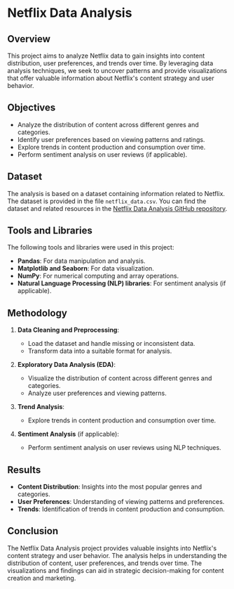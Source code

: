 # Netflix Data Analysis

## Overview

This project aims to analyze Netflix data to gain insights into content distribution, user preferences, and trends over time. By leveraging data analysis techniques, we seek to uncover patterns and provide visualizations that offer valuable information about Netflix's content strategy and user behavior.

## Objectives

- Analyze the distribution of content across different genres and categories.
- Identify user preferences based on viewing patterns and ratings.
- Explore trends in content production and consumption over time.
- Perform sentiment analysis on user reviews (if applicable).

## Dataset

The analysis is based on a dataset containing information related to Netflix. The dataset is provided in the file `netflix_data.csv`. You can find the dataset and related resources in the [Netflix Data Analysis GitHub repository](https://github.com/brenmathew/Netflix-data-analysis/blob/main/Netflix%20Data_Analysis.ipynb).

## Tools and Libraries

The following tools and libraries were used in this project:

- **Pandas**: For data manipulation and analysis.
- **Matplotlib and Seaborn**: For data visualization.
- **NumPy**: For numerical computing and array operations.
- **Natural Language Processing (NLP) libraries**: For sentiment analysis (if applicable).

## Methodology

1. **Data Cleaning and Preprocessing**: 
   - Load the dataset and handle missing or inconsistent data.
   - Transform data into a suitable format for analysis.

2. **Exploratory Data Analysis (EDA)**:
   - Visualize the distribution of content across different genres and categories.
   - Analyze user preferences and viewing patterns.

3. **Trend Analysis**:
   - Explore trends in content production and consumption over time.

4. **Sentiment Analysis** (if applicable):
   - Perform sentiment analysis on user reviews using NLP techniques.

## Results

- **Content Distribution**: Insights into the most popular genres and categories.
- **User Preferences**: Understanding of viewing patterns and preferences.
- **Trends**: Identification of trends in content production and consumption.

## Conclusion

The Netflix Data Analysis project provides valuable insights into Netflix's content strategy and user behavior. The analysis helps in understanding the distribution of content, user preferences, and trends over time. The visualizations and findings can aid in strategic decision-making for content creation and marketing.

